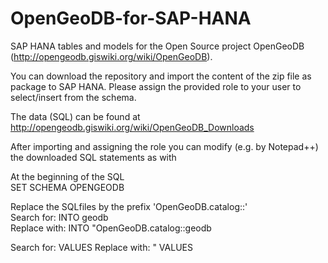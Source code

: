 # OpenGeoDB-for-SAP-HANA

SAP HANA tables and models for the Open Source project OpenGeoDB (http://opengeodb.giswiki.org/wiki/OpenGeoDB). <br>

You can download the repository and import the content of the zip file as package to SAP HANA. Please assign the provided role to your user to select/insert from the schema. <br>

The data (SQL) can be found at http://opengeodb.giswiki.org/wiki/OpenGeoDB_Downloads <br>

After importing and assigning the role you can modify (e.g. by Notepad++) the downloaded SQL statements as with <br>

At the beginning of the SQL <br>
SET SCHEMA OPENGEODB <br>

Replace the SQLfiles by the prefix 'OpenGeoDB.catalog::' <br>
Search for:   INTO geodb <br>
Replace with: INTO "OpenGeoDB.catalog::geodb <br>

Search for:    VALUES
Replace with: " VALUES
